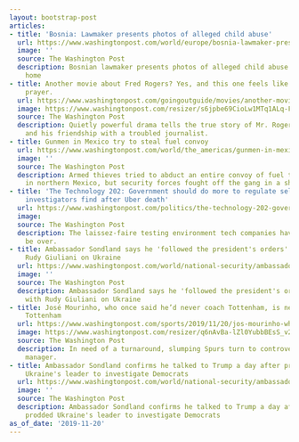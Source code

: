 ```yaml
---
layout: bootstrap-post
articles:
- title: 'Bosnia: Lawmaker presents photos of alleged child abuse'
  url: https://www.washingtonpost.com/world/europe/bosnia-lawmaker-presents-photos-of-alleged-child-abuse/2019/11/20/2413b64c-0ba1-11ea-8054-289aef6e38a3_story.html
  image: ''
  source: The Washington Post
  description: Bosnian lawmaker presents photos of alleged child abuse in public care
    home
- title: Another movie about Fred Rogers? Yes, and this one feels like an answered
    prayer.
  url: https://www.washingtonpost.com/goingoutguide/movies/another-movie-about-fred-rogers-yes-and-this-one-feels-like-an-answered-prayer/2019/11/20/9e4988cc-0572-11ea-ac12-3325d49eacaa_story.html
  image: https://www.washingtonpost.com/resizer/s6jpbe69CioLw1MTq1ALq-FWhNs=/1484x0/arc-anglerfish-washpost-prod-washpost.s3.amazonaws.com/public/BQDAB2H3OMI6TCIGVNVWBXUREQ.jpg
  source: The Washington Post
  description: Quietly powerful drama tells the true story of Mr. Rogers (Tom Hanks)
    and his friendship with a troubled journalist.
- title: Gunmen in Mexico try to steal fuel convoy
  url: https://www.washingtonpost.com/world/the_americas/gunmen-in-mexico-try-to-steal-fuel-convoy/2019/11/20/53f86bec-0ba0-11ea-8054-289aef6e38a3_story.html
  image: ''
  source: The Washington Post
  description: Armed thieves tried to abduct an entire convoy of fuel tanker trucks
    in northern Mexico, but security forces fought off the gang in a shootout
- title: 'The Technology 202: Government should do more to regulate self-driving cars,
    investigators find after Uber death'
  url: https://www.washingtonpost.com/politics/the-technology-202-government-should-do-more-to-regulate-self-driving-cars-investigators-find-after-uber-death/2019/11/20/b4216baa-2444-4774-929b-9b39cd840050_story.html
  image: 
  source: The Washington Post
  description: The laissez-faire testing environment tech companies have enjoyed may
    be over.
- title: Ambassador Sondland says he 'followed the president's orders' to work with
    Rudy Giuliani on Ukraine
  url: https://www.washingtonpost.com/world/national-security/ambassador-sondland-says-he-followed-the-presidents-orders-to-work-with-rudy-giuliani-on-ukraine/2019/11/20/9f8f062a-0b9f-11ea-8054-289aef6e38a3_story.html
  image: ''
  source: The Washington Post
  description: Ambassador Sondland says he 'followed the president's orders' to work
    with Rudy Giuliani on Ukraine
- title: José Mourinho, who once said he’d never coach Tottenham, is new coach at
    Tottenham
  url: https://www.washingtonpost.com/sports/2019/11/20/jos-mourinho-who-once-said-hed-never-coach-tottenham-is-new-coach-tottenham/
  image: https://www.washingtonpost.com/resizer/q6nAvBa-lZl0YubbBEsS_v2lC_0=/1440x0/smart/arc-anglerfish-washpost-prod-washpost.s3.amazonaws.com/public/EP3U3QALOEI6VACUFCNO63RYUM.jpg
  source: The Washington Post
  description: In need of a turnaround, slumping Spurs turn to controversial yet successful
    manager.
- title: Ambassador Sondland confirms he talked to Trump a day after president prodded
    Ukraine's leader to investigate Democrats
  url: https://www.washingtonpost.com/world/national-security/ambassador-sondland-confirms-he-talked-to-trump-a-day-after-president-prodded-ukraines-leader-to-investigate-democrats/2019/11/20/5d0c1adc-0b9e-11ea-8054-289aef6e38a3_story.html
  image: ''
  source: The Washington Post
  description: Ambassador Sondland confirms he talked to Trump a day after president
    prodded Ukraine's leader to investigate Democrats
as_of_date: '2019-11-20'
---
```


